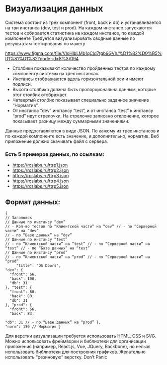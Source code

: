# Визуализация данных

Система состоит из трех компонент (front, back и db) и устанавливается на три инстанса (dev, test и prod).
На каждом инстансе запускаются тестов и собирается статистика на каждом инстансе, по каждой компоненте
Требуется визуализировать сводные данные по результатам тестирования по макету

https://www.figma.com/file/VloHlbLMb1qCId7tgb9GVh/%D1%82%D0%B5%D1%81%D1%82?node-id=8%3A194

- Столбики показывают количество пройденных тестов по каждому компоненту системы на трех инстансах.
- Инстансы отображаются вдоль горизонтальной оси и имеют подписи.
- Высота столбика должна быть пропорциональна данным, которые этот столбик отображает.
- Четвертый столбик показывает специально заданное значение “Норматив”.
- От инстанса “dev” инстансу “test”, и от инстанса “test” к инстансу “prod” идут стрелочки. На стрелочке записано отклонение, которое показывает разницу между суммарными значениями.

Данные предоставляются в виде JSON. По кажому из трех инстансов и по каждой компоненте есть значение, и дополнительно, норматив.
Веб приложение должно скачивать файл с сервера.

### Есть 5 примеров данных, по ссылкам:

- https://rcslabs.ru/ttrp1.json
- https://rcslabs.ru/ttrp2.json
- https://rcslabs.ru/ttrp3.json
- https://rcslabs.ru/ttrp4.json
- https://rcslabs.ru/ttrp5.json

## Формат данных:

```
{
// Заголовок
// Данные по инстансу “dev”
// - Кол-во тестов по “Клиентской части” на “dev” // - по “Серверной части” на “dev”
// - по “Базе данных” на “dev”
// Данные по инстансу “test”
// - по “Клиентской части” на “test” // - по “Серверной части” на “test” // - по “Базе данных” на “test”
// Данные по инстансу “prod”
// - по “Клиентской части” на “prod” // - по “Серверной части” на “prod”
     "title": "OS Doors",
"dev": {
  "front": 66,
  "back": 100,
  "db": 31
}, "test": {
  "front": 60,
  "back": 80,
  "db": 31
}, "prod": {
  "front": 66,
  "back": 83,

"db": 31 // - по “Базе данных” на “prod” },
"norm": 150 // Норматив }
```

Для верстки визуализации требуется использовать HTML, CSS и SVG. Можно использовать фреймворки и библиотеки для организации приложения (например, React.js, Vue, JQuery, Backbone), но нельзя использовать библиотеки для построения графиков.
Желательно использовать “резиновую” верстку.
Don’t Panic
